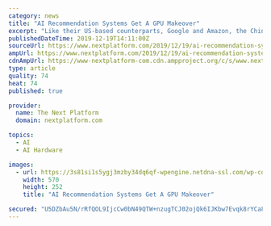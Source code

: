 ```yaml
---
category: news
title: "AI Recommendation Systems Get A GPU Makeover"
excerpt: "Like their US-based counterparts, Google and Amazon, the Chinese Internet giants Baidu and Alibaba rely on GPU acceleration to drive critical parts of their AI-based services. At Nvidia’s GPU Technology Conference in Suzhou, China, co-founder and chief ..."
publishedDateTime: 2019-12-19T14:11:00Z
sourceUrl: https://www.nextplatform.com/2019/12/19/ai-recommendation-systems-get-a-gpu-makeover/
ampUrl: https://www.nextplatform.com/2019/12/19/ai-recommendation-systems-get-a-gpu-makeover/amp/
cdnAmpUrl: https://www-nextplatform-com.cdn.ampproject.org/c/s/www.nextplatform.com/2019/12/19/ai-recommendation-systems-get-a-gpu-makeover/amp/
type: article
quality: 74
heat: 74
published: true

provider:
  name: The Next Platform
  domain: nextplatform.com

topics:
  - AI
  - AI Hardware

images:
  - url: https://3s81si1s5ygj3mzby34dq6qf-wpengine.netdna-ssl.com/wp-content/uploads/2018/04/nvidia-tesla-volta-v100.jpg
    width: 570
    height: 252
    title: "AI Recommendation Systems Get A GPU Makeover"

secured: "U5DZbAu5N/rRfQOL9IjcCw0bN49QTW+nzugTCJ02ojQk6IJKbw7Evqk8rYCa85TjKV/EkrPYwCHZCv9tMcR+gjFe6h+SssacrmmuriuF/gntTCvJu6Zr/xlrSxy+646To1DQnYlaHipOxYJY7oiFvpzYRELo8S/tgupZw7E4ICmDOyz09qxzC+b7azA4QV+v8Z/oW3zqnDifjfekVyvkqdulEH/mM28in1T0TZpDmi6SW58GK4swwQwgQmxZg3FsClk8Ehep6FZCh8JebqHG7Q==;r7ueRyC/SklkuVTw6ETlog=="
---
```


